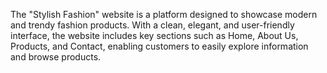 The "Stylish Fashion" website is a platform designed to showcase modern and trendy fashion products. With a clean, elegant, and user-friendly interface, the website includes key sections such as Home, About Us, Products, and Contact, enabling customers to easily explore information and browse products.
